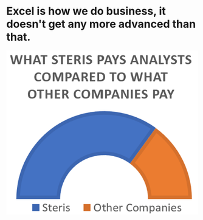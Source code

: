 #  Excel is how we do business, it doesn't get any more advanced than that.
![Underpaid.png](Underpaid.png)
